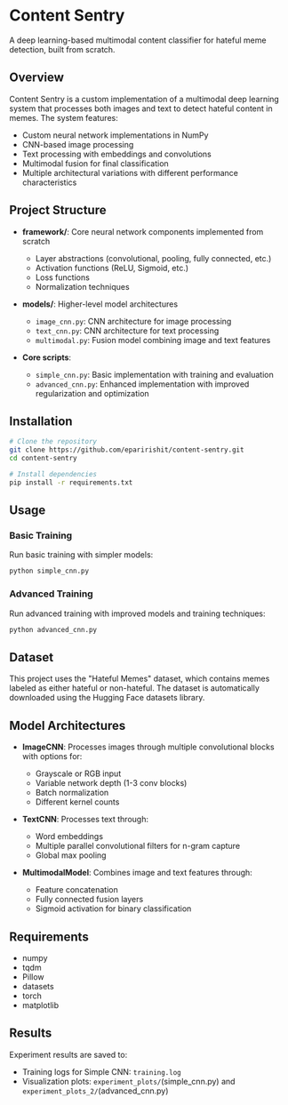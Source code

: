# Content Sentry

A deep learning-based multimodal content classifier for hateful meme detection, built from scratch.

## Overview

Content Sentry is a custom implementation of a multimodal deep learning system that processes both images and text to detect hateful content in memes. The system features:

- Custom neural network implementations in NumPy
- CNN-based image processing
- Text processing with embeddings and convolutions
- Multimodal fusion for final classification
- Multiple architectural variations with different performance characteristics

## Project Structure

- **framework/**: Core neural network components implemented from scratch
  - Layer abstractions (convolutional, pooling, fully connected, etc.)
  - Activation functions (ReLU, Sigmoid, etc.)
  - Loss functions
  - Normalization techniques
  
- **models/**: Higher-level model architectures
  - `image_cnn.py`: CNN architecture for image processing
  - `text_cnn.py`: CNN architecture for text processing
  - `multimodal.py`: Fusion model combining image and text features
  
- **Core scripts**:
  - `simple_cnn.py`: Basic implementation with training and evaluation
  - `advanced_cnn.py`: Enhanced implementation with improved regularization and optimization

## Installation

```bash
# Clone the repository
git clone https://github.com/eparirishit/content-sentry.git
cd content-sentry

# Install dependencies
pip install -r requirements.txt
```

## Usage

### Basic Training

Run basic training with simpler models:

```bash
python simple_cnn.py
```

### Advanced Training

Run advanced training with improved models and training techniques:

```bash
python advanced_cnn.py
```

## Dataset

This project uses the "Hateful Memes" dataset, which contains memes labeled as either hateful or non-hateful. The dataset is automatically downloaded using the Hugging Face datasets library.

## Model Architectures

- **ImageCNN**: Processes images through multiple convolutional blocks with options for:
  - Grayscale or RGB input
  - Variable network depth (1-3 conv blocks)
  - Batch normalization
  - Different kernel counts

- **TextCNN**: Processes text through:
  - Word embeddings
  - Multiple parallel convolutional filters for n-gram capture
  - Global max pooling

- **MultimodalModel**: Combines image and text features through:
  - Feature concatenation
  - Fully connected fusion layers
  - Sigmoid activation for binary classification

## Requirements

- numpy
- tqdm
- Pillow
- datasets
- torch
- matplotlib

## Results

Experiment results are saved to:
- Training logs for Simple CNN: `training.log`
- Visualization plots: `experiment_plots/`(simple_cnn.py)  and `experiment_plots_2/`(advanced_cnn.py)